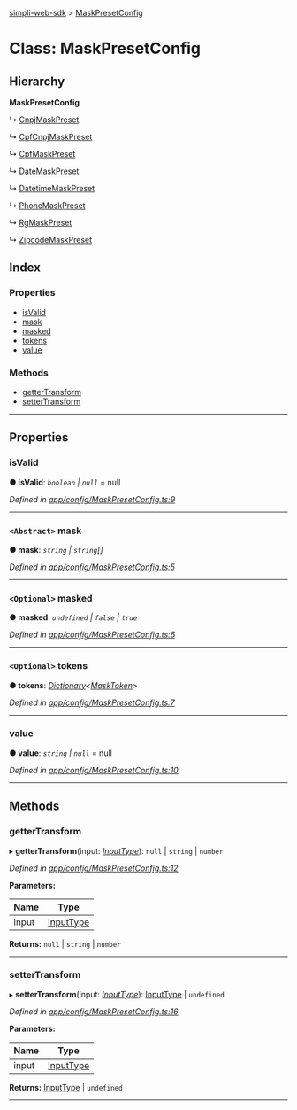[simpli-web-sdk](../README.md) > [MaskPresetConfig](../classes/maskpresetconfig.md)

# Class: MaskPresetConfig

## Hierarchy

**MaskPresetConfig**

↳  [CnpjMaskPreset](cnpjmaskpreset.md)

↳  [CpfCnpjMaskPreset](cpfcnpjmaskpreset.md)

↳  [CpfMaskPreset](cpfmaskpreset.md)

↳  [DateMaskPreset](datemaskpreset.md)

↳  [DatetimeMaskPreset](datetimemaskpreset.md)

↳  [PhoneMaskPreset](phonemaskpreset.md)

↳  [RgMaskPreset](rgmaskpreset.md)

↳  [ZipcodeMaskPreset](zipcodemaskpreset.md)

## Index

### Properties

* [isValid](maskpresetconfig.md#isvalid)
* [mask](maskpresetconfig.md#mask)
* [masked](maskpresetconfig.md#masked)
* [tokens](maskpresetconfig.md#tokens)
* [value](maskpresetconfig.md#value)

### Methods

* [getterTransform](maskpresetconfig.md#gettertransform)
* [setterTransform](maskpresetconfig.md#settertransform)

---

## Properties

<a id="isvalid"></a>

###  isValid

**● isValid**: *`boolean` \| `null`* =  null

*Defined in [app/config/MaskPresetConfig.ts:9](https://github.com/simplitech/simpli-web-sdk/blob/77f6425/src/app/config/MaskPresetConfig.ts#L9)*

___
<a id="mask"></a>

### `<Abstract>` mask

**● mask**: *`string` \| `string`[]*

*Defined in [app/config/MaskPresetConfig.ts:5](https://github.com/simplitech/simpli-web-sdk/blob/77f6425/src/app/config/MaskPresetConfig.ts#L5)*

___
<a id="masked"></a>

### `<Optional>` masked

**● masked**: *`undefined` \| `false` \| `true`*

*Defined in [app/config/MaskPresetConfig.ts:6](https://github.com/simplitech/simpli-web-sdk/blob/77f6425/src/app/config/MaskPresetConfig.ts#L6)*

___
<a id="tokens"></a>

### `<Optional>` tokens

**● tokens**: *[Dictionary](../interfaces/dictionary.md)<[MaskToken](../interfaces/masktoken.md)>*

*Defined in [app/config/MaskPresetConfig.ts:7](https://github.com/simplitech/simpli-web-sdk/blob/77f6425/src/app/config/MaskPresetConfig.ts#L7)*

___
<a id="value"></a>

###  value

**● value**: *`string` \| `null`* =  null

*Defined in [app/config/MaskPresetConfig.ts:10](https://github.com/simplitech/simpli-web-sdk/blob/77f6425/src/app/config/MaskPresetConfig.ts#L10)*

___

## Methods

<a id="gettertransform"></a>

###  getterTransform

▸ **getterTransform**(input: *[InputType](../#inputtype)*): `null` \| `string` \| `number`

*Defined in [app/config/MaskPresetConfig.ts:12](https://github.com/simplitech/simpli-web-sdk/blob/77f6425/src/app/config/MaskPresetConfig.ts#L12)*

**Parameters:**

| Name | Type |
| ------ | ------ |
| input | [InputType](../#inputtype) |

**Returns:** `null` \| `string` \| `number`

___
<a id="settertransform"></a>

###  setterTransform

▸ **setterTransform**(input: *[InputType](../#inputtype)*): [InputType](../#inputtype) \| `undefined`

*Defined in [app/config/MaskPresetConfig.ts:16](https://github.com/simplitech/simpli-web-sdk/blob/77f6425/src/app/config/MaskPresetConfig.ts#L16)*

**Parameters:**

| Name | Type |
| ------ | ------ |
| input | [InputType](../#inputtype) |

**Returns:** [InputType](../#inputtype) \| `undefined`

___

